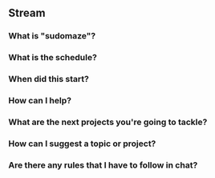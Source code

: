 ## Stream

### What is "sudomaze"?

### What is the schedule?

### When did this start?

### How can I help?

### What are the next projects you're going to tackle?

### How can I suggest a topic or project?

### Are there any rules that I have to follow in chat?